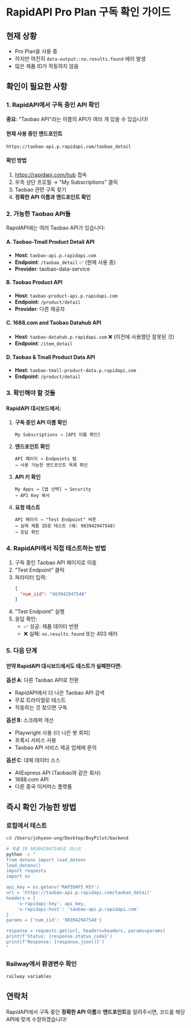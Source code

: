 # RapidAPI Pro Plan 구독 확인 가이드

## 현재 상황
- Pro Plan을 사용 중
- 하지만 여전히 `data-output::no.results.found` 에러 발생
- 많은 제품 ID가 작동하지 않음

## 확인이 필요한 사항

### 1. RapidAPI에서 구독 중인 API 확인

**중요**: "Taobao API"라는 이름의 API가 여러 개 있을 수 있습니다!

#### 현재 사용 중인 엔드포인트
```
https://taobao-api.p.rapidapi.com/taobao_detail
```

#### 확인 방법
1. https://rapidapi.com/hub 접속
2. 우측 상단 프로필 → "My Subscriptions" 클릭
3. Taobao 관련 구독 찾기
4. **정확한 API 이름과 엔드포인트 확인**

### 2. 가능한 Taobao API들

RapidAPI에는 여러 Taobao API가 있습니다:

#### A. Taobao-Tmall Product Detail API
- **Host**: `taobao-api.p.rapidapi.com`
- **Endpoint**: `/taobao_detail` ✅ (현재 사용 중)
- **Provider**: taobao-data-service

#### B. Taobao Product API
- **Host**: `taobao-product-api.p.rapidapi.com`
- **Endpoint**: `/product/detail`
- **Provider**: 다른 제공자

#### C. 1688.com and Taobao Datahub API
- **Host**: `taobao-datahub.p.rapidapi.com` ❌ (이전에 사용했던 잘못된 것)
- **Endpoint**: `/item_detail`

#### D. Taobao & Tmall Product Data API
- **Host**: `taobao-tmall-product-data.p.rapidapi.com`
- **Endpoint**: `/product/detail`

### 3. 확인해야 할 것들

#### RapidAPI 대시보드에서:

1. **구독 중인 API 이름 확인**
   ```
   My Subscriptions → [API 이름 확인]
   ```

2. **엔드포인트 확인**
   ```
   API 페이지 → Endpoints 탭
   → 사용 가능한 엔드포인트 목록 확인
   ```

3. **API 키 확인**
   ```
   My Apps → [앱 선택] → Security
   → API Key 복사
   ```

4. **요청 테스트**
   ```
   API 페이지 → "Test Endpoint" 버튼
   → 실제 제품 ID로 테스트 (예: 983942947548)
   → 응답 확인
   ```

### 4. RapidAPI에서 직접 테스트하는 방법

1. 구독 중인 Taobao API 페이지로 이동
2. "Test Endpoint" 클릭
3. 파라미터 입력:
   ```json
   {
     "num_iid": "983942947548"
   }
   ```
4. "Test Endpoint" 실행
5. 응답 확인:
   - ✅ 성공: 제품 데이터 반환
   - ❌ 실패: `no.results.found` 또는 403 에러

### 5. 다음 단계

#### 만약 RapidAPI 대시보드에서도 테스트가 실패한다면:

**옵션 A**: 다른 Taobao API로 전환
- RapidAPI에서 더 나은 Taobao API 검색
- 무료 트라이얼로 테스트
- 작동하는 것 찾으면 구독

**옵션 B**: 스크래퍼 개선
- Playwright 사용 (더 나은 봇 회피)
- 프록시 서비스 사용
- Taobao API 서비스 제공 업체에 문의

**옵션 C**: 대체 데이터 소스
- AliExpress API (Taobao와 같은 회사)
- 1688.com API
- 다른 중국 이커머스 플랫폼

## 즉시 확인 가능한 방법

### 로컬에서 테스트
```bash
cd /Users/johyeon-ung/Desktop/BuyPilot/backend

# 제품 ID 983942947548로 테스트
python -c "
from dotenv import load_dotenv
load_dotenv()
import requests
import os

api_key = os.getenv('RAPIDAPI_KEY')
url = 'https://taobao-api.p.rapidapi.com/taobao_detail'
headers = {
    'x-rapidapi-key': api_key,
    'x-rapidapi-host': 'taobao-api.p.rapidapi.com'
}
params = {'num_iid': '983942947548'}

response = requests.get(url, headers=headers, params=params)
print(f'Status: {response.status_code}')
print(f'Response: {response.json()}')
"
```

### Railway에서 환경변수 확인
```bash
railway variables
```

## 연락처

RapidAPI에서 구독 중인 **정확한 API 이름**과 **엔드포인트**를 알려주시면,
코드를 해당 API에 맞게 수정하겠습니다!

